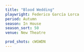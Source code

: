 ```yaml
---
title: "Blood Wedding"
playwright: Federico García Lorca
period: Autumn
season: In House
season_sort: 50
venue: New Theatre

prod_shots: cWGWDN
---
```

